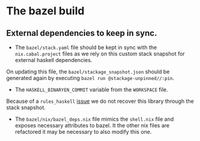 # The bazel build

## External dependencies to keep in sync.

- The `bazel/stack.yaml` file should be kept in sync with the `nix.cabal.project` files as
we rely on this custom stack snapshot for external haskell dependencies.

On updating this file, the `bazel/stackage_snapshot.json` should be generated again by executing `bazel run @stackage-unpinned//:pin`.

- The `HASKELL_BINARYEN_COMMIT` variable from the `WORKSPACE` file.

Because of a `rules_haskell` [issue](https://github.com/tweag/rules_haskell/issues/1676) we do not recover this library through the stack snapshot.

- The `bazel/nix/bazel_deps.nix` file mimics the `shell.nix` file and exposes necessary attributes to bazel.
It the other nix files are refactored it may be necessary to also modify this one.
